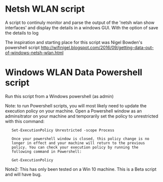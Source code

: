 # Netsh WLAN script
A script to continuly monitor and parse the output of the 'netsh wlan show interfaces' and display the details in a windows GUI. With the option of save the details to log 

The inspiration and starting place for this script was Nigel Bowden's powershell script
http://wifinigel.blogspot.com/2016/09/getting-data-out-of-windows-netsh-wlan.html

# Windows WLAN Data Powershell script

 Run this script from a Windows powershell (as admin) 

 Note: 
       to run Powershell scripts, you will most likely need to update
       the execution policy on your machine. Open a Powershell window
       as an adminsitrator on your machine and temporarily set the policy
       to unrestricted with this command:

       Set-ExecutionPolicy Unrestricted -scope Process

       Once your powershell window is closed, this policy change is no
       longer in effect and your machine will return to the previous
       policy. You can check your execution policy by running the 
       following command in Powershell:

       Get-ExecutionPolicy

 Note2: 
        This has only been tested on a Win 10 machine. This is a Beta script and will have bug. 

